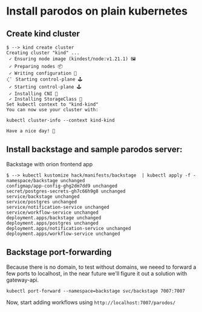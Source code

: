 # Install parodos on plain kubernetes


## Create kind cluster

```
$ --> kind create cluster
Creating cluster "kind" ...
 ✓ Ensuring node image (kindest/node:v1.21.1) 🖼
 ✓ Preparing nodes 📦
 ✓ Writing configuration 📜
⢎⠁ Starting control-plane 🕹️
 ✓ Starting control-plane 🕹️
 ✓ Installing CNI 🔌
 ✓ Installing StorageClass 💾
Set kubectl context to "kind-kind"
You can now use your cluster with:

kubectl cluster-info --context kind-kind

Have a nice day! 👋
```

## Install backstage and sample parodos server:

Backstage with orion frontend app

```
$ --> kubectl kustomize hack/manifests/backstage  | kubectl apply -f -
namespace/backstage unchanged
configmap/app-config-ghg2dm7dd9 unchanged
secret/postgres-secrets-gh7c66h9g8 unchanged
service/backstage unchanged
service/postgres unchanged
service/notification-service unchanged
service/workflow-service unchanged
deployment.apps/backstage unchanged
deployment.apps/postgres unchanged
deployment.apps/notification-service unchanged
deployment.apps/workflow-service unchanged
```

## Backstage port-forwarding

Because there is no domain, to test without domains, we neeed to forward a few
ports to localhost, in the near future we'll figure it out a solution with
gateway-api.

```
kubectl port-forward --namespace=backstage svc/backstage 7007:7007
```

Now, start adding workflows using `http://localhost:7007/parodos/`
